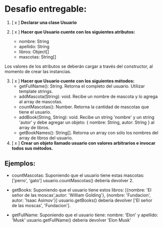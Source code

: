 # Desafio entregable:
1. [ x ] __Declarar una clase Usuario__

2. [ x ] __Hacer que Usuario cuente con los siguientes atributos:__
    - nombre: String
    - apellido: String
    - libros: Object[]
    - mascotas: String[]

Los valores de los atributos se deberán cargar a través del constructor, al momento de crear las instancias.

3. [ x ] __Hacer que Usuario cuente con los siguientes métodos:__
    - getFullName(): String. Retorna el completo del usuario. Utilizar template strings.
    - addMascota(String): void. Recibe un nombre de mascota y lo agrega al array de mascotas.
    - countMascotas(): Number. Retorna la cantidad de mascotas que tiene el usuario.
    - addBook(String, String): void. Recibe un string 'nombre' y un string 'autor' y debe agregar un objeto: { nombre: String, autor: String } al array de libros.
    - getBookNames(): String[]. Retorna un array con sólo los nombres del array de libros del usuario.
4. [ x ] __Crear un objeto llamado usuario con valores arbitrarios e invocar todos sus métodos.__

## Ejemplos:
- countMascotas: Suponiendo que el usuario tiene estas mascotas: ['perro', 'gato'] usuario.countMascotas() debería devolver 2.

- getBooks: Suponiendo que el usuario tiene estos libros: [{nombre: 'El señor de las moscas',autor: 'William Golding'}, {nombre: 'Fundacion', autor: 'Isaac Asimov'}] usuario.getBooks() debería devolver ['El señor de las moscas', 'Fundacion'].

- getFullName: Suponiendo que el usuario tiene: nombre: 'Elon' y apellido: 'Musk' usuario.getFullName() deberia devolver 'Elon Musk'
